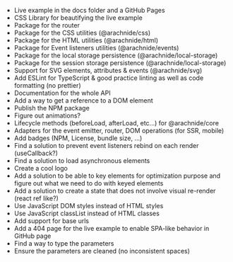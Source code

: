 - Live example in the docs folder and a GitHub Pages
- CSS Library for beautifying the live example
- Package for the router
- Package for the CSS utilities (@arachnide/css)
- Package for the HTML utilities (@arachnide/html)
- Package for Event listeners utilities (@arachnide/events)
- Package for the local storage persistence (@arachnide/local-storage)
- Package for the session storage persistence (@arachnide/local-storage)
- Support for SVG elements, attributes & events (@arachnide/svg)
- Add ESLint for TypeScript & good practice linting as well as code formatting (no prettier)
- Documentation for the whole API
- Add a way to get a reference to a DOM element
- Publish the NPM package
- Figure out animations?
- Lifecycle methods (beforeLoad, afterLoad, etc...) for @arachnide/core
- Adapters for the event emitter, router, DOM operations (for SSR, mobile)
- Add badges (NPM, License, bundle size, ...)
- Find a solution to prevent event listeners rebind on each render (useCallback?)
- Find a solution to load asynchronous elements
- Create a cool logo
- Add a solution to be able to key elements for optimization purpose and figure out what we need to do with keyed elements
- Add a solution to create a state that does not involve visual re-render (react ref like?)
- Use JavaScript DOM styles instead of HTML styles
- Use JavaScript classList instead of HTML classes
- Add support for base urls
- Add a 404 page for the live example to enable SPA-like behavior in GitHub page
- Find a way to type the parameters
- Ensure the parameters are cleaned (no inconsistent spaces)
